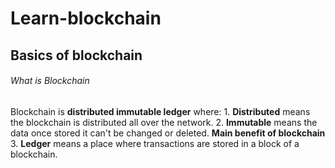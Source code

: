 # Learn-blockchain


## Basics of blockchain

 ###### What is Blockchain
  
  Blockchain is **distributed immutable ledger** where:
    1. **Distributed** means the blockchain is distributed all over the network.
    2. **Immutable** means the data once stored it can't be changed or deleted. **Main benefit of blockchain**
    3. **Ledger** means a place where transactions are stored in a block of a blockchain.
    
    
